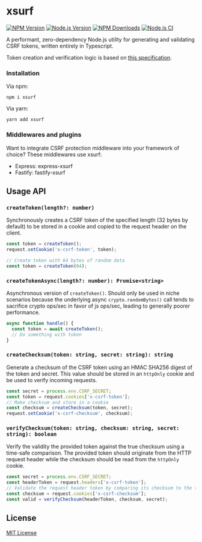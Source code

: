 # xsurf

[![NPM Version][npm-version-image]][npm-url]
[![Node.js Version][node-image]][node-url]
[![NPM Downloads][npm-downloads-image]][npm-url]
[![Node.js CI][ci-image]][ci-url]

A performant, zero-dependency Node.js utility for generating and validating CSRF tokens, written entirely in Typescript.

Token creation and verification logic is based on [this specification](https://github.com/xing/cross-application-csrf-prevention).

### Installation

Via npm:

```
npm i xsurf
```

Via yarn:

```
yarn add xsurf
```

### Middlewares and plugins

Want to integrate CSRF protection middleware into your framework of choice? These middlewares use xsurf:

- Express: express-xsurf
- Fastify: fastify-xsurf

## Usage API

### `createToken(length?: number)`

Synchronously creates a CSRF token of the specified length (32 bytes by default) to be stored in a cookie and copied to the request header on the client.

```typescript
const token = createToken();
request.setCookie('x-csrf-token', token);
```

```typescript
// Create token with 64 bytes of random data
const token = createToken(64);
```

### `createTokenAsync(length?: number): Promise<string>`

Asynchronous version of `createToken()`. Should only be used in niche scenarios because the underlying async `crypto.randomBytes()` call tends to sacrifice crypto ops/sec in favor of js ops/sec, leading to generally poorer performance.

```typescript
async function handle() {
  const token = await createToken();
  // Do something with token
}
```

### `createChecksum(token: string, secret: string): string`

Generate a checksum of the CSRF token using an HMAC SHA256 digest of the token and secret. This value should be stored in an `httpOnly` cookie and be used to verify incoming requests.

```typescript
const secret = process.env.CSRF_SECRET;
const token = request.cookies['x-csrf-token'];
// Make checksum and store in a cookie
const checksum = createChecksum(token, secret);
request.setCookie('x-csrf-checksum', checksum);
```

### `verifyChecksum(token: string, checksum: string, secret: string): boolean`

Verify the validity the provided token against the true checksum using a time-safe comparison. The provided token should originate from the HTTP request header while the checksum should be read from the `httpOnly` cookie.

```typescript
const secret = process.env.CSRF_SECRET;
const headerToken = request.headers['x-csrf-token'];
// Validate the request header token by comparing its checksum to the true checksum stored in a cookie
const checksum = request.cookies['x-csrf-checksum'];
const valid = verifyChecksum(headerToken, checksum, secret);
```

## License

[MIT License](https://github.com/DanielHZhang/xsurf/blob/main/license.md)

[ci-image]: https://github.com/DanielHZhang/xsurf/workflows/nodejs-ci/badge.svg
[ci-url]: https://github.com/DanielHZhang/xsurf/workflows/nodejs-ci
[node-image]: https://badgen.net/npm/node/xsurf
[node-url]: https://nodejs.org/en/download
[npm-downloads-image]: https://badgen.net/npm/dm/xsurf
[npm-url]: https://npmjs.org/package/xsurf
[npm-version-image]: https://badgen.net/npm/v/xsurf
